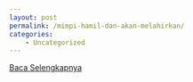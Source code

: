 ```yaml
---
layout: post
permalink: /mimpi-hamil-dan-akan-melahirkan/
categories:
    - Uncategorized
---
```


[Baca Selengkapnya](/02)